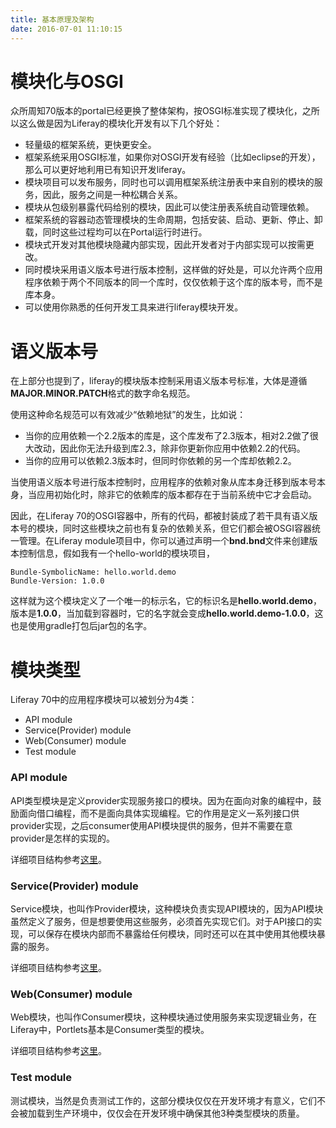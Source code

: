 ```yaml
---
title: 基本原理及架构
date: 2016-07-01 11:10:15
---
```

# 模块化与OSGI
众所周知70版本的portal已经更换了整体架构，按OSGI标准实现了模块化，之所以这么做是因为Liferay的模块化开发有以下几个好处：
* 轻量级的框架系统，更快更安全。
* 框架系统采用OSGI标准，如果你对OSGI开发有经验（比如eclipse的开发），那么可以更好地利用已有知识开发liferay。
* 模块项目可以发布服务，同时也可以调用框架系统注册表中来自别的模块的服务，因此，服务之间是一种松耦合关系。
* 模块从包级别暴露代码给别的模块，因此可以使注册表系统自动管理依赖。
* 框架系统的容器动态管理模块的生命周期，包括安装、启动、更新、停止、卸载，同时这些过程均可以在Portal运行时进行。
* 模块式开发对其他模块隐藏内部实现，因此开发者对于内部实现可以按需更改。
* 同时模块采用语义版本号进行版本控制，这样做的好处是，可以允许两个应用程序依赖于两个不同版本的同一个库时，仅仅依赖于这个库的版本号，而不是库本身。
* 可以使用你熟悉的任何开发工具来进行liferay模块开发。

# 语义版本号
在上部分也提到了，liferay的模块版本控制采用语义版本号标准，大体是遵循**MAJOR.MINOR.PATCH**格式的数字命名规范。

使用这种命名规范可以有效减少“依赖地狱”的发生，比如说：
* 当你的应用依赖一个2.2版本的库是，这个库发布了2.3版本，相对2.2做了很大改动，因此你无法升级到库2.3，除非你更新你应用中依赖2.2的代码。
* 当你的应用可以依赖2.3版本时，但同时你依赖的另一个库却依赖2.2。

当使用语义版本号进行版本控制时，应用程序的依赖对象从库本身迁移到版本号本身，当应用初始化时，除非它的依赖库的版本都存在于当前系统中它才会启动。

因此，在Liferay 70的OSGI容器中，所有的代码，都被封装成了若干具有语义版本号的模块，同时这些模块之前也有复杂的依赖关系，但它们都会被OSGI容器统一管理。在Liferay module项目中，你可以通过声明一个**bnd.bnd**文件来创建版本控制信息，假如我有一个hello-world的模块项目，

```
Bundle-SymbolicName: hello.world.demo
Bundle-Version: 1.0.0
```
这样就为这个模块定义了一个唯一的标示名，它的标识名是**hello.world.demo**，版本是**1.0.0**，当加载到容器时，它的名字就会变成**hello.world.demo-1.0.0**，这也是使用gradle打包后jar包的名字。

# 模块类型
Liferay 70中的应用程序模块可以被划分为4类：
* API module
* Service(Provider) module
* Web(Consumer) module
* Test module

### API module
API类型模块是定义provider实现服务接口的模块。因为在面向对象的编程中，鼓励面向借口编程，而不是面向具体实现编程。它的作用是定义一系列接口供provider实现，之后consumer使用API模块提供的服务，但并不需要在意provider是怎样的实现的。

详细项目结构参考[这里](https://dev.liferay.com/develop/tutorials/-/knowledge_base/7-0/osgi-and-modularity#api)。

### Service(Provider) module
Service模块，也叫作Provider模块，这种模块负责实现API模块的，因为API模块虽然定义了服务，但是想要使用这些服务，必须首先实现它们。对于API接口的实现，可以保存在模块内部而不暴露给任何模块，同时还可以在其中使用其他模块暴露的服务。

详细项目结构参考[这里](https://dev.liferay.com/develop/tutorials/-/knowledge_base/7-0/osgi-and-modularity#provider)。

### Web(Consumer) module
Web模块，也叫作Consumer模块，这种模块通过使用服务来实现逻辑业务，在Liferay中，Portlets基本是Consumer类型的模块。

详细项目结构参考[这里](https://dev.liferay.com/develop/tutorials/-/knowledge_base/7-0/osgi-and-modularity#consumer)。

### Test module
测试模块，当然是负责测试工作的，这部分模块仅仅在开发环境才有意义，它们不会被加载到生产环境中，仅仅会在开发环境中确保其他3种类型模块的质量。
